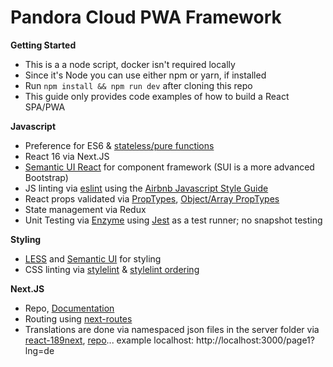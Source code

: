# Pandora Cloud PWA Framework

**Getting Started**
- This is a a node script, docker isn't required locally
- Since it's Node you can use either npm or yarn, if installed
- Run `npm install && npm run dev` after cloning this repo
- This guide only provides code examples of how to build a React SPA/PWA


**Javascript**

- Preference for ES6 & [stateless/pure functions](https://gist.github.com/torinagrippa/90ba43f1826a21cf903acbf02d4f8989)
- React 16 via Next.JS
- [Semantic UI React](http://react.semantic-ui.com/) for component framework (SUI is a more advanced Bootstrap)
- JS linting via [eslint](https://eslint.org/) using the [Airbnb Javascript Style Guide](https://github.com/airbnb/javascript) 
- React props validated via [PropTypes](https://reactjs.org/docs/typechecking-with-proptypes.html), [Object/Array PropTypes](https://medium.com/@MoeSattler/better-prop-validation-in-react-cc83590d311f)
- State management via Redux
- Unit Testing via [Enzyme](https://github.com/airbnb/enzyme) using [Jest](https://jestjs.io/) as a test runner; no snapshot testing



**Styling**

- [LESS](http://lesscss.org/) and [Semantic UI](https://semantic-ui.com/) for styling
- CSS linting via [stylelint](https://stylelint.io/) & [stylelint ordering](https://github.com/hudochenkov/stylelint-order)



**Next.JS**

- Repo, [Documentation](https://nextjs.org/docs#setup)
- Routing using [next-routes](https://github.com/fridays/next-routes)
- Translations are done via namespaced json files in the server folder via [react-189next](https://react.i18next.com/), [repo](https://github.com/i18next/react-i18next/tree/master/example/nextjs_withAppJS)... example localhost: http://localhost:3000/page1?lng=de



